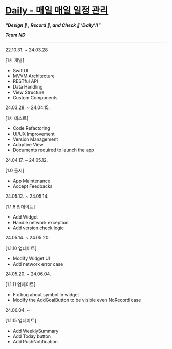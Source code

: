 # [Daily - 매일 매일 일정 관리](https://apps.apple.com/kr/app/daily-%EB%A7%A4%EC%9D%BC-%EB%A7%A4%EC%9D%BC-%EC%9D%BC%EC%A0%95-%EA%B4%80%EB%A6%AC/id6480167782)
***"Design 🎨 , Record 📝, and Check 👏 'Daily'!!"***

***Team ND***

---

22.10.31. ~ 24.03.28

[1차 개발]
- SwiftUI
- MVVM Architecture
- RESTful API
- Data Handling
- View Structure
- Custom Components

24.03.28. ~ 24.04.15.

[1차 테스트]
- Code Refactoring
- UI/UX Improvement
- Version Management
- Adaptive View
- Documents required to launch the app

24.04.17. ~ 24.05.12.

[1.0 출시]
- App Maintenance
- Accept Feedbacks

24.05.12. ~ 24.05.14.

[1.1.8 업데이트]
- Add Widget
- Handle network exception
- Add version check logic

24.05.14. ~ 24.05.20.

[1.1.10 업데이트]
- Modify Widget UI
- Add network error case

24.05.20. ~ 24.06.04.

[1.1.11 업데이트]
- Fix bug about symbol in widget
- Modify the AddGoalButton to be visible even NoRecord case

24.06.04. ~

[1.1.15 업데이트]
- Add WeeklySummary
- Add Today button
- Add PushNotification
